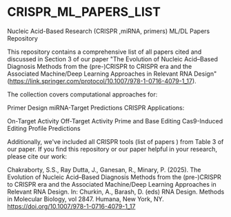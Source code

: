 # CRISPR_ML_PAPERS_LIST

Nucleic Acid-Based Research (CRISPR ,miRNA, primers) ML/DL Papers Repository


This repository contains a comprehensive list of all papers cited and discussed in Section 3  of our paper "The Evolution of Nucleic Acid–Based Diagnosis Methods from the (pre-)CRISPR to CRISPR era and the Associated Machine/Deep Learning Approaches in Relevant RNA Design" (https://link.springer.com/protocol/10.1007/978-1-0716-4079-1_17).

The collection covers computational approaches for:

Primer Design
miRNA-Target Predictions
CRISPR Applications:

  On-Target Activity
  Off-Target Activity
  Prime and Base Editing
  Cas9-Induced Editing Profile Predictions


Additionally, we've included all CRISPR tools (list of papers )  from Table 3 of our paper.
If you find this repository or our paper helpful in your research, please cite our work:

Chakraborty, S.S., Ray Dutta, J., Ganesan, R., Minary, P. (2025). The Evolution of Nucleic Acid–Based Diagnosis Methods from the (pre-)CRISPR to CRISPR era and the Associated Machine/Deep Learning Approaches in Relevant RNA Design. In: Churkin, A., Barash, D. (eds) RNA Design. Methods in Molecular Biology, vol 2847. Humana, New York, NY. https://doi.org/10.1007/978-1-0716-4079-1_17

